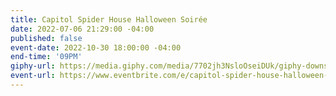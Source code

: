 ```yaml
---
title: Capitol Spider House Halloween Soirée
date: 2022-07-06 21:29:00 -04:00
published: false
event-date: 2022-10-30 18:00:00 -04:00
end-time: '09PM'
giphy-url: https://media.giphy.com/media/7702jh3NsloOseiDUk/giphy-downsized-large.gif
event-url: https://www.eventbrite.com/e/capitol-spider-house-halloween-soiree-tickets-431245897087
---
```


